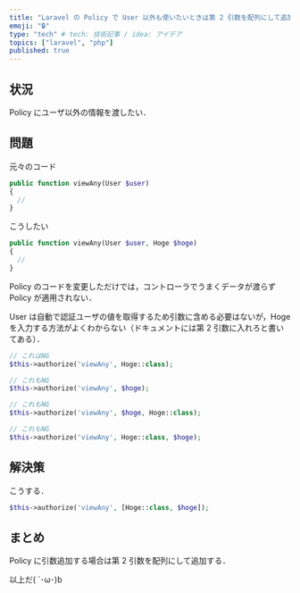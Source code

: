 ```yaml
---
title: "Laravel の Policy で User 以外も使いたいときは第 2 引数を配列にして追加する"
emoji: "🔒"
type: "tech" # tech: 技術記事 / idea: アイデア
topics: ["laravel", "php"]
published: true
---
```


## 状況

Policy にユーザ以外の情報を渡したい．

## 問題

元々のコード

```php
public function viewAny(User $user)
{
  //
}
```

こうしたい

```php
public function viewAny(User $user, Hoge $hoge)
{
  //
}
```

Policy のコードを変更しただけでは，コントローラでうまくデータが渡らず Policy が適用されない．

User は自動で認証ユーザの値を取得するため引数に含める必要はないが，Hoge を入力する方法がよくわからない（ドキュメントには第 2 引数に入れろと書いてある）．

```php
// これはNG
$this->authorize('viewAny', Hoge::class);

// これもNG
$this->authorize('viewAny', $hoge);

// これもNG
$this->authorize('viewAny', $hoge, Hoge::class);

// これもNG
$this->authorize('viewAny', Hoge::class, $hoge);
```

## 解決策

こうする．

```php
$this->authorize('viewAny', [Hoge::class, $hoge]);
```

## まとめ

Policy に引数追加する場合は第 2 引数を配列にして追加する．

以上だ( `･ω･)b
